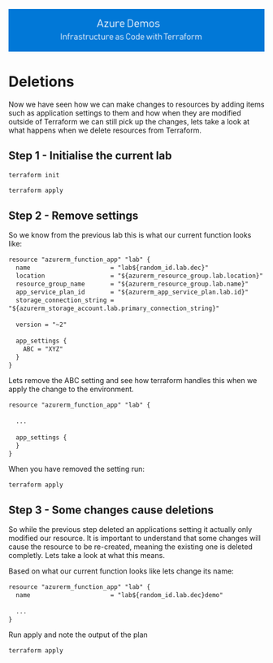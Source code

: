 ![infra as code with Terraform](/docs/images/banner.png)

# Deletions

Now we have seen how we can make changes to resources by adding items such as application settings to them and how when they are modified outside of Terraform we can still pick up the changes, lets take a look at what happens when we delete resources from Terraform.

## Step 1 - Initialise the current lab

```
terraform init
```

```
terraform apply
```

## Step 2 - Remove settings

So we know from the previous lab this is what our current function looks like:

```
resource "azurerm_function_app" "lab" {
  name                      = "lab${random_id.lab.dec}"
  location                  = "${azurerm_resource_group.lab.location}"
  resource_group_name       = "${azurerm_resource_group.lab.name}"
  app_service_plan_id       = "${azurerm_app_service_plan.lab.id}"
  storage_connection_string = "${azurerm_storage_account.lab.primary_connection_string}"
  
  version = "~2"

  app_settings {
    ABC = "XYZ"
  }
}
```

Lets remove the ABC setting and see how terraform handles this when we apply the change to the environment.

```
resource "azurerm_function_app" "lab" {
  
  ...

  app_settings {
  }
}
```

When you have removed the setting run:

```
terraform apply
```

## Step 3 - Some changes cause deletions

So while the previous step deleted an applications setting it actually only modified our resource. It is important to understand that some changes will cause the resource to be re-created, meaning the existing one is deleted completly. Lets take a look at what this means.

Based on what our current function looks like lets change its name:

```
resource "azurerm_function_app" "lab" {
  name                      = "lab${random_id.lab.dec}demo"
  
  ...
}
```

Run apply and note the output of the plan

```
terraform apply
```
